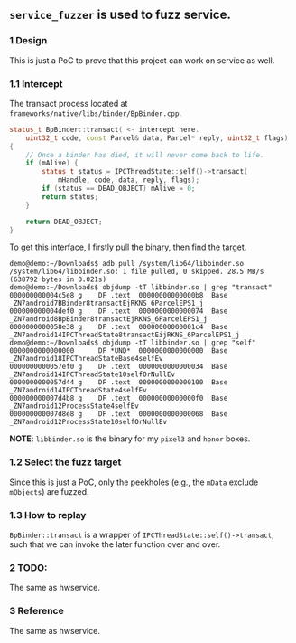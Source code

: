 ## `service_fuzzer` is used to fuzz service.

### 1 Design
This is just a PoC to prove that this project can work on service as well.

### 1.1 Intercept

The transact process located at `frameworks/native/libs/binder/BpBinder.cpp`.

```cpp
status_t BpBinder::transact( <- intercept here.
    uint32_t code, const Parcel& data, Parcel* reply, uint32_t flags)
{
    // Once a binder has died, it will never come back to life.
    if (mAlive) {
        status_t status = IPCThreadState::self()->transact(
            mHandle, code, data, reply, flags);
        if (status == DEAD_OBJECT) mAlive = 0;
        return status;
    }

    return DEAD_OBJECT;
}
```

To get this interface, I firstly pull the binary, then find the target.
```commandline
demo@demo:~/Downloads$ adb pull /system/lib64/libbinder.so
/system/lib64/libbinder.so: 1 file pulled, 0 skipped. 28.5 MB/s (638792 bytes in 0.021s)
demo@demo:~/Downloads$ objdump -tT libbinder.so | grep "transact"
000000000004c5e8 g    DF .text	00000000000000b8  Base        _ZN7android7BBinder8transactEjRKNS_6ParcelEPS1_j
000000000004def0 g    DF .text	0000000000000074  Base        _ZN7android8BpBinder8transactEjRKNS_6ParcelEPS1_j
0000000000058e38 g    DF .text	00000000000001c4  Base        _ZN7android14IPCThreadState8transactEijRKNS_6ParcelEPS1_j
demo@demo:~/Downloads$ objdump -tT libbinder.so | grep "self"
0000000000000000      DF *UND*	0000000000000000  Base        _ZN7android18IPCThreadStateBase4selfEv
0000000000057ef0 g    DF .text	0000000000000034  Base        _ZN7android14IPCThreadState10selfOrNullEv
0000000000057d44 g    DF .text	0000000000000100  Base        _ZN7android14IPCThreadState4selfEv
000000000007d4b8 g    DF .text	00000000000000f0  Base        _ZN7android12ProcessState4selfEv
000000000007d8e8 g    DF .text	0000000000000068  Base        _ZN7android12ProcessState10selfOrNullEv
```
**NOTE**: `libbinder.so` is the binary for my `pixel3` and `honor` boxes.

### 1.2 Select the fuzz target
Since this is just a PoC, only the peekholes (e.g., the `mData` exclude `mObjects`) are fuzzed.

### 1.3 How to replay
`BpBinder::transact` is a wrapper of `IPCThreadState::self()->transact`, such that we can invoke the later function over and over. 


### 2 TODO:
The same as hwservice.
### 3 Reference
The same as hwservice.

